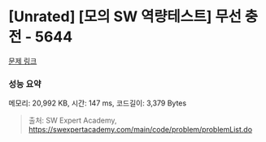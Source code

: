 # [Unrated] [모의 SW 역량테스트] 무선 충전 - 5644 

[문제 링크](https://swexpertacademy.com/main/code/problem/problemDetail.do?contestProbId=AWXRDL1aeugDFAUo) 

### 성능 요약

메모리: 20,992 KB, 시간: 147 ms, 코드길이: 3,379 Bytes



> 출처: SW Expert Academy, https://swexpertacademy.com/main/code/problem/problemList.do